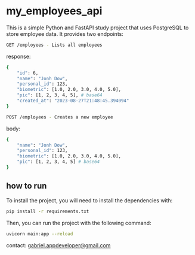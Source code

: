 # my_employees_api

This is a simple Python and FastAPI study project that uses PostgreSQL to store employee data. It provides two endpoints:


```sh
GET /employees - Lists all employees
```
response:
```sh
{
	"id": 6,
	"name": "Jonh Dow",
	"personal_id": 123,
	"biometric": [1.0, 2.0, 3.0, 4.0, 5.0],
	"pic": [1, 2, 3, 4, 5], # base64
	"created_at": "2023-08-27T21:48:45.394094"
}

```


```sh
POST /employees - Creates a new employee
```

body:
```sh
{
	"name": "Jonh Dow",
	"personal_id": 123,
	"biometric": [1.0, 2.0, 3.0, 4.0, 5.0],
	"pic": [1, 2, 3, 4, 5] # base64
}
```

## how to run
To install the project, you will need to install the dependencies with:
```sh
pip install -r requirements.txt
```

Then, you can run the project with the following command:
```sh
uvicorn main:app --reload
```

contact: gabriel.appdeveloper@gmail.com
